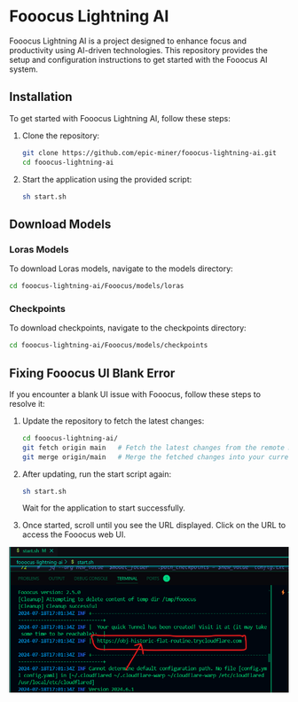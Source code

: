 
# Fooocus Lightning AI

Fooocus Lightning AI is a project designed to enhance focus and productivity using AI-driven technologies. This repository provides the setup and configuration instructions to get started with the Fooocus AI system.

## Installation

To get started with Fooocus Lightning AI, follow these steps:

1. Clone the repository:
   ```sh
   git clone https://github.com/epic-miner/fooocus-lightning-ai.git
   cd fooocus-lightning-ai
   ```

2. Start the application using the provided script:
   ```sh
   sh start.sh
   ```

## Download Models

### Loras Models

To download Loras models, navigate to the models directory:
```sh
cd fooocus-lightning-ai/Fooocus/models/loras
```

### Checkpoints

To download checkpoints, navigate to the checkpoints directory:
```sh
cd fooocus-lightning-ai/Fooocus/models/checkpoints
```

## Fixing Fooocus UI Blank Error

If you encounter a blank UI issue with Fooocus, follow these steps to resolve it:

1. Update the repository to fetch the latest changes:
   ```sh
   cd fooocus-lightning-ai/
   git fetch origin main   # Fetch the latest changes from the remote main branch
   git merge origin/main   # Merge the fetched changes into your current branch
   ```

2. After updating, run the start script again:
   ```sh
   sh start.sh
   ```
   Wait for the application to start successfully.

3. Once started, scroll until you see the URL displayed. Click on the URL to access the Fooocus web UI.

![Fooocus Web UI](https://github.com/epic-miner/image/blob/main/Screenshot%202024-07-18%20101016.png)
